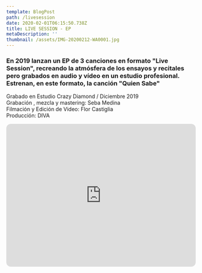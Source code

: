 ```yaml
---
template: BlogPost
path: /livesession
date: 2020-02-01T06:15:50.738Z
title: LIVE SESSION - EP
metaDescription: ''
thumbnail: /assets/IMG-20200212-WA0001.jpg
---
```

### En 2019 lanzan un EP de 3 canciones en formato "Live Session", recreando la atmósfera de los ensayos y recitales pero grabados en audio y vídeo en un estudio profesional. Estrenan, en este formato, la canción "Quien Sabe"

Grabado en Estudio Crazy Diamond / Diciembre 2019 \
Grabación , mezcla y mastering: Seba Medina \
Filmación y Edición de Video: Flor Castiglia \
Producción: DIVA

<iframe style="border-radius:12px" src="https://open.spotify.com/embed/album/0VJAPrmB1tNXhOdcqPdxjd?utm_source=generator" width="100%" height="380" frameBorder="0" allowfullscreen="" allow="autoplay; clipboard-write; encrypted-media; fullscreen; picture-in-picture"></iframe>
